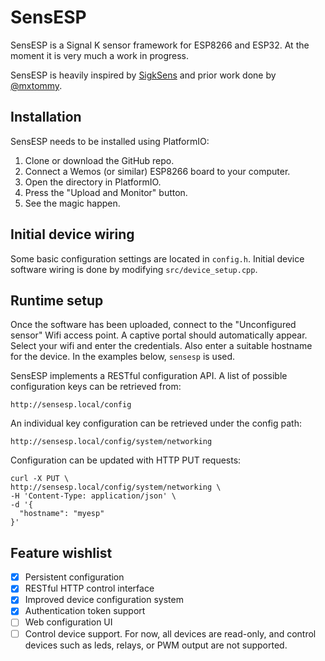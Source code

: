 # SensESP

SensESP is a Signal K sensor framework for ESP8266 and ESP32. At the moment it is very much a work in progress.

SensESP is heavily inspired by [SigkSens](https://github.com/mxtommy/SigkSens) and prior work done by [@mxtommy](https://github.com/mxtommy).

## Installation

SensESP needs to be installed using PlatformIO:

1. Clone or download the GitHub repo.
2. Connect a Wemos (or similar) ESP8266 board to your computer.
3. Open the directory in PlatformIO.
4. Press the "Upload and Monitor" button.
5. See the magic happen.

## Initial device wiring

Some basic configuration settings are located in `config.h`. Initial device software wiring is done by modifying `src/device_setup.cpp`.

## Runtime setup

Once the software has been uploaded, connect to the
"Unconfigured sensor" Wifi access point. A captive portal
should automatically appear. Select your wifi and enter
the credentials. Also enter a suitable hostname for the
device. In the examples below, `sensesp` is used.

SensESP implements a RESTful configuration API. A list of
possible configuration keys can be retrieved from:

    http://sensesp.local/config

An individual key configuration can be retrieved under
the config path:

    http://sensesp.local/config/system/networking

Configuration can be updated with HTTP PUT requests:

    curl -X PUT \
    http://sensesp.local/config/system/networking \
    -H 'Content-Type: application/json' \
    -d '{
      "hostname": "myesp"
    }'

## Feature wishlist

- [x] Persistent configuration
- [x] RESTful HTTP control interface
- [x] Improved device configuration system
- [x] Authentication token support
- [ ] Web configuration UI
- [ ] Control device support. For now, all devices are read-only, and control devices such as leds, relays, or
PWM output are not supported.